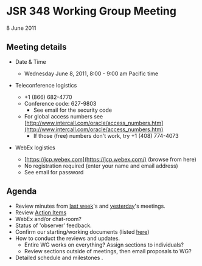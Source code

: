 # JSR 348 Working Group Meeting  
8 June 2011

## Meeting details

*   Date & Time
    *   Wednesday June 8, 2011, 8:00 - 9:00 am Pacific time  

*   Teleconference logistics
    *   +1 (866) 682-4770
    *   Conference code: 627-9803
        *   See email for the security code
    *   For global access numbers see [http://www.intercall.com/oracle/access_numbers.htm](http://www.intercall.com/oracle/access_numbers.htm)
        *   If those (free) numbers don't work, try +1 (408) 774-4073
*   WebEx[](https://jcp.webex.com/jcp/j.php?ED=144242297&UID=491098062&PW=NMDI4ZjE2NmQ4&RT=MiM0) logistics
    *   [https://jcp.webex.com](https://jcp.webex.com/) (browse from here)
    *   No registration required (enter your name and email address)
    *   See email for password

## **Agenda**

*   Review minutes from [last week](/files/Meeting%20Materials/2011-06-01-Minutes.md)'s and [yesterday](/files/Meeting%20Materials/2011-06-07-Minutes.md)'s meetings.
*   Review [Action Items](/files/Working%20documents/AIs.md)
*   WebEx and/or chat-room?
*   Status of 'observer' feedback.
*   Confirm our starting/working documents (listed [here](https:/github.com/jcp-org/jsr348/pages/WorkingDocuments))
*   How to conduct the reviews and updates.
    *   Entire WG works on everything? Assign sections to individuals?
    *   Review sections outside of meetings, then email proposals to WG?
*   Detailed schedule and milestones .
